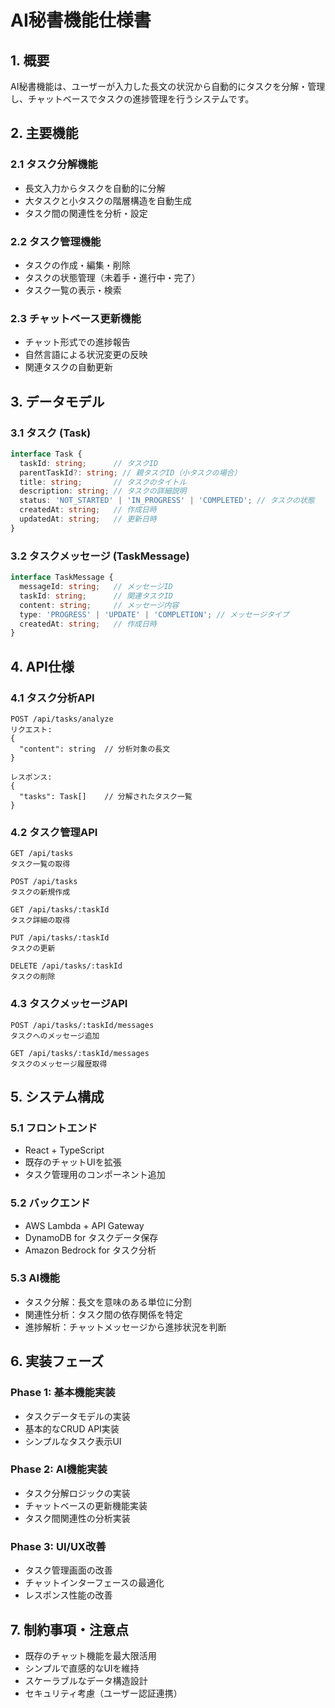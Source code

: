# AI秘書機能仕様書

## 1. 概要

AI秘書機能は、ユーザーが入力した長文の状況から自動的にタスクを分解・管理し、チャットベースでタスクの進捗管理を行うシステムです。

## 2. 主要機能

### 2.1 タスク分解機能
- 長文入力からタスクを自動的に分解
- 大タスクと小タスクの階層構造を自動生成
- タスク間の関連性を分析・設定

### 2.2 タスク管理機能
- タスクの作成・編集・削除
- タスクの状態管理（未着手・進行中・完了）
- タスク一覧の表示・検索

### 2.3 チャットベース更新機能
- チャット形式での進捗報告
- 自然言語による状況変更の反映
- 関連タスクの自動更新

## 3. データモデル

### 3.1 タスク (Task)
```typescript
interface Task {
  taskId: string;      // タスクID
  parentTaskId?: string; // 親タスクID（小タスクの場合）
  title: string;       // タスクのタイトル
  description: string; // タスクの詳細説明
  status: 'NOT_STARTED' | 'IN_PROGRESS' | 'COMPLETED'; // タスクの状態
  createdAt: string;   // 作成日時
  updatedAt: string;   // 更新日時
}
```

### 3.2 タスクメッセージ (TaskMessage)
```typescript
interface TaskMessage {
  messageId: string;   // メッセージID
  taskId: string;      // 関連タスクID
  content: string;     // メッセージ内容
  type: 'PROGRESS' | 'UPDATE' | 'COMPLETION'; // メッセージタイプ
  createdAt: string;   // 作成日時
}
```

## 4. API仕様

### 4.1 タスク分析API
```
POST /api/tasks/analyze
リクエスト:
{
  "content": string  // 分析対象の長文
}

レスポンス:
{
  "tasks": Task[]    // 分解されたタスク一覧
}
```

### 4.2 タスク管理API
```
GET /api/tasks
タスク一覧の取得

POST /api/tasks
タスクの新規作成

GET /api/tasks/:taskId
タスク詳細の取得

PUT /api/tasks/:taskId
タスクの更新

DELETE /api/tasks/:taskId
タスクの削除
```

### 4.3 タスクメッセージAPI
```
POST /api/tasks/:taskId/messages
タスクへのメッセージ追加

GET /api/tasks/:taskId/messages
タスクのメッセージ履歴取得
```

## 5. システム構成

### 5.1 フロントエンド
- React + TypeScript
- 既存のチャットUIを拡張
- タスク管理用のコンポーネント追加

### 5.2 バックエンド
- AWS Lambda + API Gateway
- DynamoDB for タスクデータ保存
- Amazon Bedrock for タスク分析

### 5.3 AI機能
- タスク分解：長文を意味のある単位に分割
- 関連性分析：タスク間の依存関係を特定
- 進捗解析：チャットメッセージから進捗状況を判断

## 6. 実装フェーズ

### Phase 1: 基本機能実装
- タスクデータモデルの実装
- 基本的なCRUD API実装
- シンプルなタスク表示UI

### Phase 2: AI機能実装
- タスク分解ロジックの実装
- チャットベースの更新機能実装
- タスク間関連性の分析実装

### Phase 3: UI/UX改善
- タスク管理画面の改善
- チャットインターフェースの最適化
- レスポンス性能の改善

## 7. 制約事項・注意点

- 既存のチャット機能を最大限活用
- シンプルで直感的なUIを維持
- スケーラブルなデータ構造設計
- セキュリティ考慮（ユーザー認証連携）